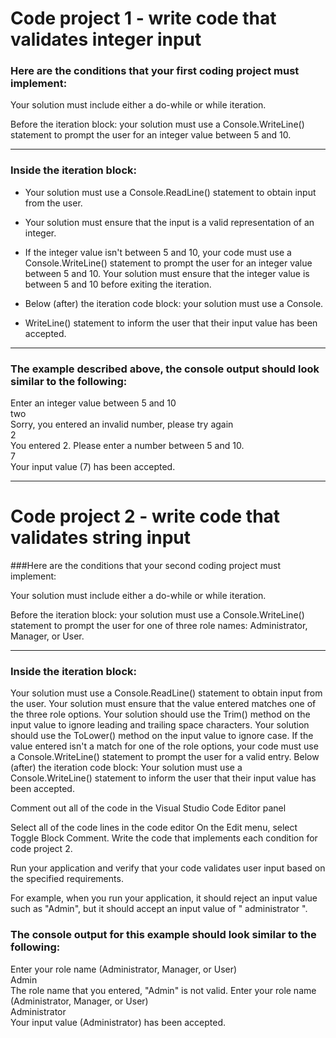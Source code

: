 ﻿# Code project 1 - write code that validates integer input
### Here are the conditions that your first coding project must implement:

Your solution must include either a do-while or while iteration.

Before the iteration block: your solution must use a Console.WriteLine() statement to prompt the user for an integer value between 5 and 10.

---

### Inside the iteration block:

* Your solution must use a Console.ReadLine() statement to obtain input from the user.

* Your solution must ensure that the input is a valid representation of an integer.

* If the integer value isn't between 5 and 10, your code must use a Console.WriteLine() statement to prompt the user for an integer value between 5 and 10.
Your solution must ensure that the integer value is between 5 and 10 before exiting the iteration.

* Below (after) the iteration code block: your solution must use a Console.

* WriteLine() statement to inform the user that their input value has been accepted.



---

### The example described above, the console output should look similar to the following:
Enter an integer value between 5 and 10\
two\
Sorry, you entered an invalid number, please try again\
2\
You entered 2. Please enter a number between 5 and 10.\
7\
Your input value (7) has been accepted.

---

# Code project 2 - write code that validates string input
###Here are the conditions that your second coding project must implement:

Your solution must include either a do-while or while iteration.

Before the iteration block: your solution must use a Console.WriteLine() statement to prompt the user for one of three role names: Administrator, Manager, or User.

---

### Inside the iteration block:

Your solution must use a Console.ReadLine() statement to obtain input from the user.
Your solution must ensure that the value entered matches one of the three role options.
Your solution should use the Trim() method on the input value to ignore leading and trailing space characters.
Your solution should use the ToLower() method on the input value to ignore case.
If the value entered isn't a match for one of the role options, your code must use a Console.WriteLine() statement to prompt the user for a valid entry.
Below (after) the iteration code block: Your solution must use a Console.WriteLine() statement to inform the user that their input value has been accepted.

Comment out all of the code in the Visual Studio Code Editor panel

Select all of the code lines in the code editor
On the Edit menu, select Toggle Block Comment.
Write the code that implements each condition for code project 2.

Run your application and verify that your code validates user input based on the specified requirements.

For example, when you run your application, it should reject an input value such as "Admin", but it should accept an input value of " administrator ".

### The console output for this example should look similar to the following:

Enter your role name (Administrator, Manager, or User)\
Admin\
The role name that you entered, "Admin" is not valid. Enter your role name (Administrator, Manager, or User)\
Administrator\
Your input value (Administrator) has been accepted.
